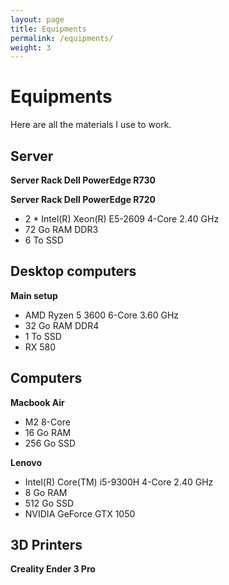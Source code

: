 ```yaml
---
layout: page
title: Equipments
permalink: /equipments/
weight: 3
---
```


# **Equipments**
Here are all the materials I use to work.

## **Server**
**Server Rack Dell PowerEdge R730**


**Server Rack Dell PowerEdge R720**
- 2 * Intel(R) Xeon(R) E5-2609 4-Core 2.40 GHz
- 72 Go RAM DDR3
- 6 To SSD


## **Desktop computers**
**Main setup**

[comment]: <B450 GAMING PLUS MAX (MS-7B86)>
- AMD Ryzen 5 3600 6-Core 3.60 GHz
- 32 Go RAM DDR4
- 1 To SSD
- RX 580

## **Computers** 
**Macbook Air**
- M2 8-Core
- 16 Go RAM
- 256 Go SSD

**Lenovo**
- Intel(R) Core(TM) i5-9300H 4-Core 2.40 GHz
- 8 Go RAM
- 512 Go SSD
- NVIDIA GeForce GTX 1050

## **3D Printers**
**Creality Ender 3 Pro**